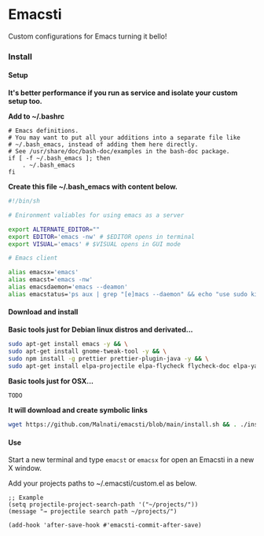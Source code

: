 # Emacsti

Custom configurations for Emacs turning it bello!

### Install

#### Setup

**It's better performance if you run as service and isolate your custom setup too.**

**Add to ~/.bashrc**

```bach
# Emacs definitions.
# You may want to put all your additions into a separate file like
# ~/.bash_emacs, instead of adding them here directly.
# See /usr/share/doc/bash-doc/examples in the bash-doc package.
if [ -f ~/.bash_emacs ]; then
	. ~/.bash_emacs
fi
```

**Create this file ~/.bash_emacs with content below.**

```bash
#!/bin/sh

# Enironment valiables for using emacs as a server

export ALTERNATE_EDITOR=""
export EDITOR='emacs -nw' # $EDITOR opens in terminal
export VISUAL='emacs' # $VISUAL opens in GUI mode

# Emacs client

alias emacsx='emacs'
alias emacst='emacs -nw'
alias emacsdaemon='emacs --deamon'
alias emacstatus='ps aux | grep "[e]macs --daemon" && echo "use sudo kill -9 <PID>"' 
```

#### Download and install

**Basic tools just for Debian linux distros and derivated...**

```bash
sudo apt-get install emacs -y && \
sudo apt-get install gnome-tweak-tool -y && \
sudo npm install -g prettier prettier-plugin-java -y && \
sudo apt-get install elpa-projectile elpa-flycheck flycheck-doc elpa-yasnippet-snippets -y
```

**Basic tools just for OSX...**

```bash
TODO
```

**It will download and create symbolic links**


```bash
wget https://github.com/Malnati/emacsti/blob/main/install.sh && . ./install.sh
```

#### Use

Start a new terminal and type ```emacst``` or ```emacsx``` for open an Emacsti in a new X window. 

Add your projects paths to ~/.emacsti/custom.el as below.

```elisp
;; Example
(setq projectile-project-search-path '("~/projects/"))
(message "→ projectile search path ~/projects/")

(add-hook 'after-save-hook #'emacsti-commit-after-save)
```

